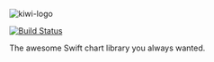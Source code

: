 ![kiwi-logo](https://cloud.githubusercontent.com/assets/5046139/6482057/ca92ec1e-c262-11e4-9d9c-18f46448e460.png)

[![Build Status](https://travis-ci.org/stefanschmeisser/kiwi-charts.svg?branch=master)](https://travis-ci.org/stefanschmeisser/kiwi-charts)

The awesome Swift chart library you always wanted.
